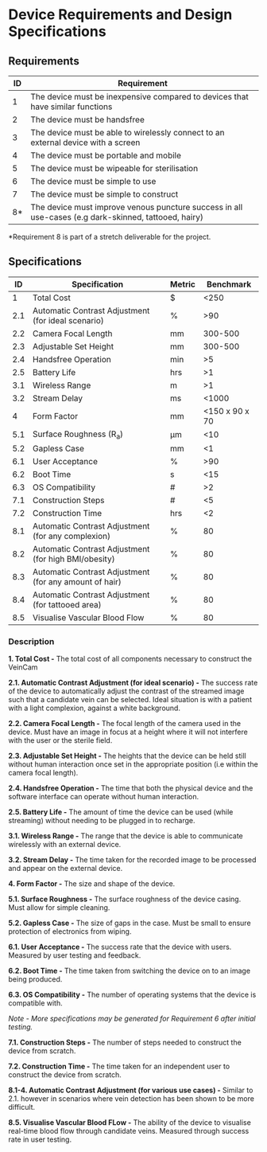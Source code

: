 # Device Requirements and Design Specifications

## Requirements
| ID | Requirement |
| --- | --- |
| 1 | The device must be inexpensive compared to devices that have similar functions |
| 2 | The device must be handsfree |
| 3 | The device must be able to wirelessly connect to an external device with a screen |
| 4 | The device must be portable and mobile |
| 5 | The device must be wipeable for sterilisation |
| 6 | The device must be simple to use |
| 7 | The device must be simple to construct |
| 8* | The device must improve venous puncture success in all use-cases (e.g dark-skinned, tattooed, hairy) |

*Requirement 8 is part of a stretch deliverable for the project.

## Specifications
| ID | Specification | Metric | Benchmark |
| --- | --- | --- | --- |
| 1 | Total Cost | $ | <250 |
| 2.1 | Automatic Contrast Adjustment (for ideal scenario) | % | >90 |
| 2.2 | Camera Focal Length | mm | 300-500 |
| 2.3 | Adjustable Set Height | mm | 300-500 |
| 2.4 | Handsfree Operation | min | >5 |
| 2.5 | Battery Life | hrs | >1 |
| 3.1 | Wireless Range | m | >1 |
| 3.2 | Stream Delay | ms | <1000 |
| 4 | Form Factor | mm | <150 x 90 x 70 |
| 5.1 | Surface Roughness (R<sub>a</sub>) | &mu;m | <10 |
| 5.2 | Gapless Case | mm | <1 |
| 6.1 | User Acceptance | % | >90 |
| 6.2 | Boot Time | s | <15 |
| 6.3 | OS Compatibility | # | >2 |
| 7.1 | Construction Steps | # | <5 |
| 7.2 | Construction Time | hrs | <2 |
| 8.1 | Automatic Contrast Adjustment (for any complexion) | % | 80 |
| 8.2 | Automatic Contrast Adjustment (for high BMI/obesity) | % | 80 |
| 8.3 | Automatic Contrast Adjustment (for any amount of hair) | % | 80 |
| 8.4 | Automatic Contrast Adjustment (for tattooed area) | % | 80 |
| 8.5 | Visualise Vascular Blood Flow | % | 80 |

### Description
**1. Total Cost -** The total cost of all components necessary to construct the VeinCam

**2.1. Automatic Contrast Adjustment (for ideal scenario) -** The success rate of the device to automatically adjust the contrast of the streamed image such that a candidate vein can be selected. Ideal situation is with a patient with a light complexion, against a white background.

**2.2. Camera Focal Length -** The focal length of the camera used in the device. Must have an image in focus at a height where it will not interfere with the user or the sterile field.

**2.3. Adjustable Set Height -** The heights that the device can be held still without human interaction once set in the appropriate position (i.e within the camera focal length).

**2.4. Handsfree Operation -** The time that both the physical device and the software interface can operate without human interaction.

**2.5. Battery Life -** The amount of time the device can be used (while streaming) without needing to be plugged in to recharge.

**3.1. Wireless Range -** The range that the device is able to communicate wirelessly with an external device.

**3.2. Stream Delay -** The time taken for the recorded image to be processed and appear on the external device.

**4. Form Factor -** The size and shape of the device.

**5.1. Surface Roughness -** The surface roughness of the device casing. Must allow for simple cleaning.

**5.2. Gapless Case -** The size of gaps in the case. Must be small to ensure protection of electronics from wiping.

**6.1. User Acceptance -** The success rate that the device with users. Measured by user testing and feedback.

**6.2. Boot Time -** The time taken from switching the device on to an image being produced.

**6.3. OS Compatibility -** The number of operating systems that the device is compatible with.

*Note - More specifications may be generated for Requirement 6 after initial testing.*

**7.1. Construction Steps -** The number of steps needed to construct the device from scratch.

**7.2. Construction Time -** The time taken for an independent user to construct the device from scratch.

**8.1-4. Automatic Contrast Adjustment (for various use cases) -** Similar to 2.1. however in scenarios where vein detection has been shown to be more difficult.

**8.5. Visualise Vascular Blood FLow -** The ability of the device to visualise real-time blood flow through candidate veins. Measured through success rate in user testing.
